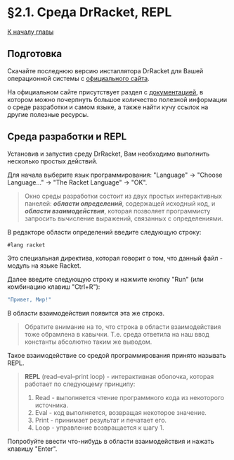 # §2.1. Среда DrRacket, REPL

[К началу главы](CHAPTER_2.md)

## Подготовка

Скачайте последнюю версию инсталлятора DrRacket для Вашей операционной системы с [официального сайта](https://download.racket-lang.org/).

На официальном сайте присутствует раздел с [документацией](https://docs.racket-lang.org/), в котором можно почерпнуть большое количество полезной информации о среде разработки и самом языке, а также найти кучу ссылок на другие полезные ресурсы.

## Среда разработки и REPL

Установив и запустив среду DrRacket, Вам необходимо выполнить несколько простых действий.

Для начала выберите язык программирования: "Language" → "Choose Language..." → "The Racket Language" → "OK".

> Окно среды разработки состоит из двух простых интерактивных панелей: ***области определений***, содержащей исходный код, и ***области взаимодействия***, которая позволяет программисту запросить вычисление выражений, связанных с определениями.

В редакторе области определений введите следующую строку:

```scheme
#lang racket
```

Это специальная директива, которая говорит о том, что данный файл - модуль на языке Racket.

Далее введите следующую строку и нажмите кнопку "Run" (или комбинацию клавиш "Ctrl+R"):

```scheme
"Привет, Мир!"
```

В области взаимодействия появится эта же строка.

> Обратите внимание на то, что строка в области взаимодействия тоже обрамлена в кавычки. Т.е. среда ответила на наш ввод константы абсолютно таким же выводом.

Такое взаимодействие со средой программирования принято называть REPL.

> **REPL** (read–eval–print loop) - интерактивная оболочка, которая работает по следующему принципу:
> 1. Read - выполняется чтение программного кода из некоторого источника.
> 2. Eval - код выполняется, возвращая некоторое значение.
> 3. Print - принимает результат и печатает его.
> 4. Loop - управление возвращается к шагу 1.

Попробуйте ввести что-нибудь в области взаимодействия и нажать клавишу "Enter".
